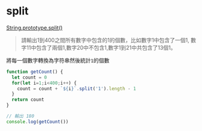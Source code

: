 # split

[String.prototype.split()](https://developer.mozilla.org/zh-CN/docs/Web/JavaScript/Reference/Global_Objects/String/split)

> 請輸出1到400之間所有數字中包含的1的個數，比如數字1中包含了一個1, 數字11中包含了兩個1,數字20中不包含1,數字1到21中共包含了13個1。

將每一個數字轉換為字符串然後統計`1`的個數

```js
function getCount() {
  let count = 0
  for(let i=1;i<400;i++) {
    count = count + `${i}`.split('1').length - 1
  }
  return count
}

// 輸出 180
console.log(getCount())
```
